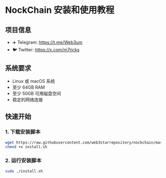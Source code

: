 # NockChain 安装和使用教程

## 项目信息
- ✈️ Telegram: https://t.me/Web3um
- 🐦 Twitter: https://x.com/m7ricks

## 系统要求
- Linux 或 macOS 系统
- 至少 64GB RAM
- 至少 50GB 可用磁盘空间
- 稳定的网络连接

## 快速开始

### 1. 下载安装脚本
```bash
wget https://raw.githubusercontent.com/web3starrepository/nockchain/master/install.sh
chmod +x install.sh
```

### 2. 运行安装脚本
```bash
sudo ./install.sh
```

